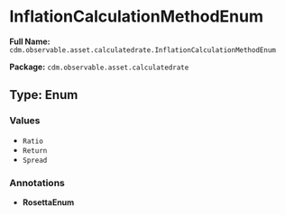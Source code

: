 # InflationCalculationMethodEnum

**Full Name:** `cdm.observable.asset.calculatedrate.InflationCalculationMethodEnum`

**Package:** `cdm.observable.asset.calculatedrate`

## Type: Enum

### Values

- `Ratio`
- `Return`
- `Spread`
### Annotations

- **RosettaEnum**


